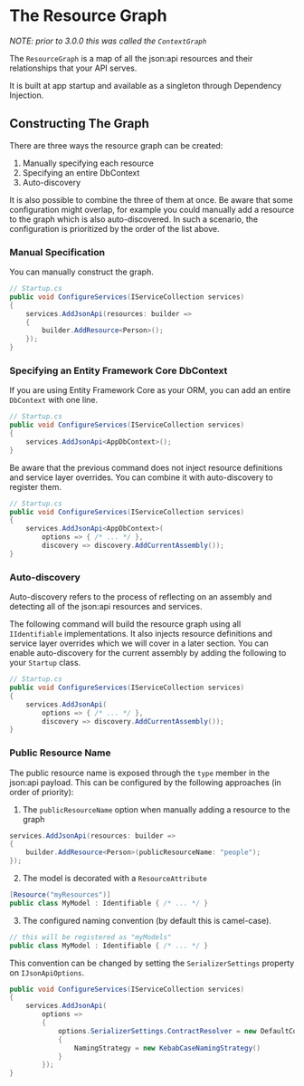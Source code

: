 # The Resource Graph

_NOTE: prior to 3.0.0 this was called the `ContextGraph`_

The `ResourceGraph` is a map of all the json:api resources and their relationships that your API serves.

It is built at app startup and available as a singleton through Dependency Injection.

## Constructing The Graph

There are three ways the resource graph can be created:

1. Manually specifying each resource
2. Specifying an entire DbContext
3. Auto-discovery

It is also possible to combine the three of them at once. Be aware that some configuration might overlap, 
for example you could manually add a resource to the graph which is also auto-discovered. In such a scenario, the configuration
is prioritized by the order of the list above.

### Manual Specification

You can manually construct the graph.

```c#
// Startup.cs
public void ConfigureServices(IServiceCollection services)
{
    services.AddJsonApi(resources: builder =>
    {
        builder.AddResource<Person>();
    });
}
```

### Specifying an Entity Framework Core DbContext

If you are using Entity Framework Core as your ORM, you can add an entire `DbContext` with one line.

```c#
// Startup.cs
public void ConfigureServices(IServiceCollection services)
{
    services.AddJsonApi<AppDbContext>();
}
```

Be aware that the previous command does not inject resource definitions and service layer overrides. You can combine it with auto-discovery to register them.

```c#
// Startup.cs
public void ConfigureServices(IServiceCollection services)
{
    services.AddJsonApi<AppDbContext>(
        options => { /* ... */ },
        discovery => discovery.AddCurrentAssembly());
}
```

### Auto-discovery

Auto-discovery refers to the process of reflecting on an assembly and
detecting all of the json:api resources and services.

The following command will build the resource graph using all `IIdentifiable`
implementations. It also injects resource definitions and service layer overrides which we will
cover in a later section. You can enable auto-discovery for the
current assembly by adding the following to your `Startup` class.

```c#
// Startup.cs
public void ConfigureServices(IServiceCollection services)
{
    services.AddJsonApi(
        options => { /* ... */ },
        discovery => discovery.AddCurrentAssembly());
}
```

### Public Resource Name

The public resource name is exposed through the `type` member in the json:api payload. This can be configured by the following approaches (in order of priority):

1. The `publicResourceName` option when manually adding a resource to the graph
```c#
services.AddJsonApi(resources: builder =>
{
    builder.AddResource<Person>(publicResourceName: "people");
});
```

2. The model is decorated with a `ResourceAttribute`
```c#
[Resource("myResources")]
public class MyModel : Identifiable { /* ... */ }
```

3. The configured naming convention (by default this is camel-case).
```c#
// this will be registered as "myModels"
public class MyModel : Identifiable { /* ... */ }
```
This convention can be changed by setting the `SerializerSettings` property on `IJsonApiOptions`.
```c#
public void ConfigureServices(IServiceCollection services)
{
    services.AddJsonApi(
        options =>
        {
            options.SerializerSettings.ContractResolver = new DefaultContractResolver
            {
                NamingStrategy = new KebabCaseNamingStrategy()
            }
        });
}
```
